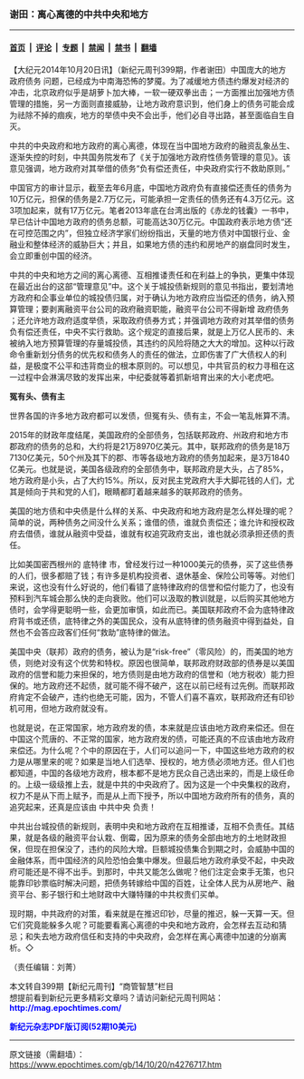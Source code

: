 ### 谢田：离心离德的中共中央和地方

---

#### [首页](../../../..?n4276717) &nbsp;|&nbsp; [评论](../../../../../epoch-comment?n4276717) &nbsp;|&nbsp; [专题](../../../../../epoch-special?n4276717) &nbsp;|&nbsp; [禁闻](../../../../../epoch-news?n4276717) &nbsp;|&nbsp; [禁书](../../../../../books?n4276717) &nbsp;|&nbsp; [翻墙](https://github.com/gfw-breaker/nogfw/blob/master/README.md?n4276717)


<div class="post_content" id="artbody" itemprop="articleBody">
 <!-- article content begin -->
 <p>
  【大纪元2014年10月20日讯】（新纪元周刊399期，作者谢田）中国庞大的地方
  <ok href="https://www.epochtimes.com/gb/tag/%E6%94%BF%E5%BA%9C%E5%80%BA%E5%8A%A1.html">
   政府债务
  </ok>
  问题，已经成为中南海恐怖的梦魇。为了减缓地方债违约爆发对经济的冲击，北京政府似乎是胡萝卜加大棒，一软一硬双拳出击；一方面推出加强地方债管理的措施，另一方面则直接威胁，让地方政府意识到，他们身上的债务可能会成为祛除不掉的痼疾，地方的举债中央不会出手，他们必自寻出路，甚至面临自生自灭。
 </p>
 <p>
  中共的中央政府和地方政府的离心离德，体现在当中国地方政府的融资乱象丛生、逐渐失控的时刻，中共国务院发布了《关于加强地方政府性债务管理的意见》。该意见强调，地方政府对其举借的债务“负有偿还责任，中央政府实行不救助原则。”
 </p>
 <p>
  中国官方的审计显示，截至去年6月底，中国地方政府负有直接偿还责任的债务为10万亿元，担保的债务是2.7万亿元，可能承担一定责任的债务还有4.3万亿元。这3项加起来，就有17万亿元。笔者2013年底在台湾出版的《赤龙的钱囊》一书中，早已估计中国地方政府的债务总额，可能高达30万亿元。中国政府表示地方债“还在可控范围之内”，但独立经济学家们纷纷指出，天量的地方债对中国银行业、金融业和整体经济的威胁巨大；并且，如果地方债的违约和房地产的崩盘同时发生，会立即重创中国的经济。
 </p>
 <p>
  中共的中央和地方之间的离心离德、互相推诿责任和在利益上的争执，更集中体现在最近出台的这部“管理意见”中。这个关于城投债新规则的意见书指出，要划清地方政府和企事业单位的城投债归属，对于确认为地方政府应当偿还的债务，纳入预算管理；要剥离融资平台公司的政府融资职能，融资平台公司不得新增
  <ok href="https://www.epochtimes.com/gb/tag/%E6%94%BF%E5%BA%9C%E5%80%BA%E5%8A%A1.html">
   政府债务
  </ok>
  ；还允许地方政府适度举债，采取政府债券方式；并强调地方政府对其举借的债务负有偿还责任，中央不实行救助。这个规定的直接后果，就是上万亿人民币的、未被纳入地方预算管理的存量城投债，其违约的风险将随之大大的增加。这种以行政命令重新划分债务的优先权和债务人的责任的做法，立即伤害了广大债权人的利益，是极度不公平和违背商业的根本原则的。可以想见，中共官员的权力寻租在这一过程中会淋漓尽致的发挥出来，中纪委就等着抓新培育出来的大小老虎吧。
 </p>
 <p>
  <b>
   冤有头、债有主
  </b>
 </p>
 <p>
  世界各国的许多地方政府都可以发债，但冤有头、债有主，不会一笔乱帐算不清。
 </p>
 <p>
  2015年的财政年度结尾，美国政府的全部债务，包括联邦政府、州政府和地方市郡政府的债务的总和，大约将是21万8970亿美元。其中，联邦政府的债务是18万7130亿美元，50个州及其下的郡、市等各级地方政府的债务加起来，是3万1840亿美元。也就是说，美国各级政府的全部债务中，联邦政府是大头，占了85%，地方政府是小头，占了大约15%。所以，反对民主党政府大手大脚花钱的人们，尤其是倾向于共和党的人们，眼睛都盯着越来越多的联邦政府的债务。
 </p>
 <p>
  美国的地方债和中央债是什么样的关系、中央政府和地方政府是怎么样处理的呢？简单的说，两种债务之间没什么关系；谁借的债，谁就负责偿还；谁允许和授权政府去借债，谁就从融资中受益，谁就有权追究政府支出，谁也就必须承担还债的责任。
 </p>
 <p>
  比如美国密西根州的
  <ok href="https://www.epochtimes.com/gb/tag/%E5%BA%95%E7%89%B9%E5%BE%8B.html">
   底特律
  </ok>
  市，曾经发行过一种1000美元的债券，买了这些债券的人们，很多都赔了钱；有许多是机构投资者、退休基金、保险公司等等。对他们来说，这也没有什么好说的，他们看错了底特律政府的信誉和偿付能力了，也没有预料到汽车城会那么快的走向衰败。他们可以汲取的教训就是，以后购买其他地方债时，会学得更聪明一些，会更加审慎，如此而已。美国联邦政府不会为底特律政府背书或还债，底特律之外的美国民众，没有从底特律的债务融资中得到益处，自然也不会答应政客们任何“救助”底特律的做法。
 </p>
 <p>
  美国中央（联邦）政府的债务，被认为是“risk-free”（零风险）的，而美国的地方债，则绝对没有这个优势和特权。原因也很简单，联邦政府财政部的债券是以美国政府的信誉和能力来担保的，地方债则是由地方政府的信誉和（地方税收）能力担保的。地方政府还不起债，就可能不得不破产，这在以前已经有过先例。而联邦政府肯定不会破产，违约也绝无可能，因为，不管人们喜不喜欢，联邦政府还有印钞机可用，但地方政府就没有。
 </p>
 <p>
  也就是说，在正常国家，地方政府发的债，本来就是应该由地方政府来偿还。但在中国这个荒唐的、不正常的国家，地方政府发的债，可能还真的不应该由地方政府来偿还。为什么呢？个中的原因在于，人们可以追问一下，中国这些地方政府的权力是从哪里来的呢？如果是当地人们选举、授权的，地方债必须地方还。但人们也都知道，中国的各级地方政府，根本都不是地方民众自己选出来的，而是上级任命的。上级一级级推上去，就是中共的中央政府了。因为这是一个中央集权的政府，权力不是从下而上赋予，而是从上而下授予，所以中国地方政府所有的债务，真的追究起来，还真是应该由
  <ok href="https://www.epochtimes.com/gb/tag/%E4%B8%AD%E5%85%B1%E4%B8%AD%E5%A4%AE.html">
   中共中央
  </ok>
  负责！
 </p>
 <p>
  中共出台城投债的新规则，表明中央和地方政府在互相推诿，互相不负责任。其结果，就是各级的融资平台认栽、倒霉，因为原来的债务全部由地方的土地财政担保，但现在担保没了，违约的风险大增。巨额城投债集合到期之时，会威胁中国的金融体系，而中国经济的风险恐怕会集中爆发。但最后地方政府承受不起，中央政府可能还是不得不出手。到那时，中共又能怎么做呢？他们注定会束手无策，也只能靠印钞票临时解决问题，把债务转嫁给中国的百姓，让全体人民为从房地产、融资平台、影子银行和土地财政中大赚特赚的中共权贵们买单。
 </p>
 <p>
  现时期，中共政府的对策，看来就是在推迟印钞，尽量的推迟，躲一天算一天。但它们究竟能躲多久呢？可能要看离心离德的中央和地方政府，会怎样去互动和猜忌；和失去地方政府信任和支持的中央政府，会怎样在离心离德中加速的分崩离析。◇
 </p>
 <p>
  （责任编辑：刘菁）
 </p>
 <p>
  本文转自399期【新纪元周刊】“商管智慧”栏目
  <br/>
  想提前看到新纪元更多精彩文章吗？请访问新纪元周刊网站：
  <br/>
  <ok href="http://mag.epochtimes.com/ " target="_blank">
   <font color="blue">
    <b>
     http://mag.epochtimes.com/
    </b>
   </font>
  </ok>
 </p>
 <p>
  <ok href="http://mag.epochtimes.com/pdfmag/home.html">
   <font color="blue">
    <b>
     新纪元杂志PDF版订阅(52期10美元)
    </b>
   </font>
  </ok>
 </p>
 <!-- article content end -->
 <div id="below_article_ad">
 </div>
</div>


---

原文链接（需翻墙）：https://www.epochtimes.com/gb/14/10/20/n4276717.htm